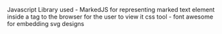 Javascript Library used - MarkedJS for representing marked text element inside a tag to the browser for the user to view it
css tool - font awesome for embedding svg designs
